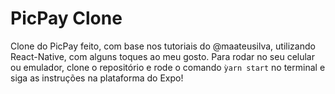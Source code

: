 # PicPay Clone
Clone do PicPay feito, com base nos tutoriais do @maateusilva, utilizando React-Native, com alguns toques ao meu gosto.
Para rodar no seu celular ou emulador, clone o repositório e rode o comando ```ỳarn start``` no terminal e siga as instruções na plataforma do Expo!

